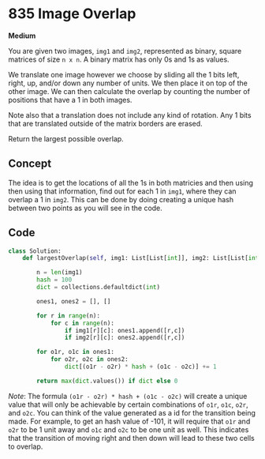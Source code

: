 # 835 Image Overlap

**Medium**

You are given two images, `img1` and `img2`, represented as binary, square matrices of size `n x n`. A binary matrix has only 0s and 1s as values.

We translate one image however we choose by sliding all the 1 bits left, right, up, and/or down any number of units. We then place it on top of the other image. We can then calculate the overlap by counting the number of positions that have a 1 in both images.

Note also that a translation does not include any kind of rotation. Any 1 bits that are translated outside of the matrix borders are erased.

Return the largest possible overlap.

## Concept

The idea is to get the locations of all the 1s in both matricies and then using then using that information, find out for each 1 in `img1`, where they can overlap a 1 in `img2`. This can be done by doing creating a unique hash between two points as you will see in the code.

## Code

```python
class Solution:
    def largestOverlap(self, img1: List[List[int]], img2: List[List[int]]) -> int:

        n = len(img1)
        hash = 100
        dict = collections.defaultdict(int)

        ones1, ones2 = [], []

        for r in range(n):
            for c in range(n):
                if img1[r][c]: ones1.append([r,c])
                if img2[r][c]: ones2.append([r,c])

        for o1r, o1c in ones1:
            for o2r, o2c in ones2:
                dict[(o1r - o2r) * hash + (o1c - o2c)] += 1

        return max(dict.values()) if dict else 0
```

_Note_: The formula `(o1r - o2r) * hash + (o1c - o2c)` will create a unique value that will only be achievable by certain combinations of `o1r`, `o1c`, `o2r`, and `o2c`. You can think of the value generated as a id for the transition being made. For example, to get an hash value of -101, it will require that `o1r` and `o2r` to be 1 unit away and `o1c` and `o2c` to be one unit as well. This indicates that the transition of moving right and then down will lead to these two cells to overlap.
